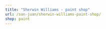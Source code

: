 ```yaml
---
title: "Sherwin Williams - paint shop"
url: /san-juan/sherwin-williams-paint-shop/
shop: paint
---
```


